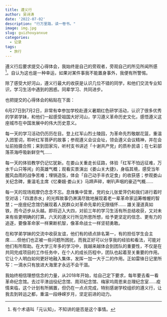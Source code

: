 ```yaml
---
title: 遵义行
author: 吴诗涛
date: '2022-07-02'
description: "行万里路，读一卷书。"
image: img.jpg
slug: guizhouyanxue
categories:
  - 记录
tags: 
  - 旅行
---
```


遵义行后要求提交心得体会，我始终是自己的旁观者，旁观自己的所见所闻所感[^1]。自认为这也是一种幸运，如果对某件事我不能置身事外，我便有所警惕。

除了感受大好河山，遵义行最大的收获是认识几位不错的同学，和他们交流专业知识，学习生活中遇到的困惑。同辈学习、共同进步。

也把提交的心得体会的粘贴在下面：

[^1]: 有个术语叫「元认知」，不知讲的是否是这个事情。

6月27日到7月2日，非常有幸参加学校赴遵义暑期红色研学活动，认识了很多优秀的学弟学妹，和他们一起感受祖国大好河山，学习遵义革命历史文化，感悟遵义这座城市在中国发展中的伟大历史意义。

每一天的学习活动仍历历在目。登上红军山烈士陵园，为革命先烈敬献花篮，重温入团誓词，聆听红军菩萨的故事；参观遵义会议会址，领会遵义会议精神，并在会址前拍摄合照；来到田家沟，听村支书讲述「十谢共产党」的质朴民语；在七彩部落茶海呼吸新鲜空气……

每一天的体验教学仍记忆犹新。在娄山关重走长征路，体验「红军不怕远征难，万水千山只等闲」的英雄气概；观看实景演出《娄山关大捷》，身临其境，感受当年腥风血雨的战争苦难；埋锅造饭，体会「自己动手丰衣足食」的收获感；参观娄山关纪念碑，重温毛主席《忆秦娥·娄山关》马蹄声碎，喇叭声咽的豪迈气概……

每一天的现场观摩仍念念不忘。息烽集中营里，党的女儿张爱萍仍和我们进行着时空对话；「四渡赤水」的光辉故事仍淋漓尽致地展现着老一辈革命家运筹帷幄的智慧；一座座纪念馆仍展现着人民群众对革命先辈的无限缅怀……
雄关漫道真如铁，而今迈步从头越。即将迈入大四，对前三年的学习生活有所总结收获，又对未来有些更明确的打算。六天的遵义行所见所思所想，给予更坚定的信念、更有力的追逐，要像革命家一样果断机智，像革命战士一样坚韧勇敢。

在和学弟学妹的交流中收获友谊，他们有的绩点排名第一，有的担任学生会主席……但他们也正被一些问题所困扰，而我正好可以分享我的经验和看法，可能对他们有所帮助。在大学三年多的学习中，我越来越体会到团队的重要性，不仅是在共同完成项目的工作任务中，在个人的成长历程中，团队也起着至关重要的作用。它让个人明白如何更好地融入集体，发挥一加一大于二的作用。正如雷锋日记里所写：一滴水只有放进大海里才永远不会干涸。

我始终相信理想信念的力量，从2018年开始，给自己定下要求，每年要去看一看革命纪念馆。去过平津战役纪念馆、周邓纪念馆、梅家坞周恩来总理纪念室……疫情来临，这个计划有所搁置，但仍在一点点完成，特别感谢学校组织的遵义行，让我去到转运之都，重温一段峥嵘岁月，坚定前进的动力。
